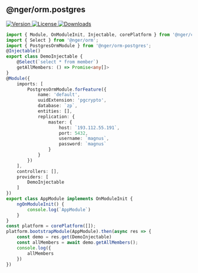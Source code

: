 ## @nger/orm.postgres

<p>
    <a href="https://www.npmjs.com/package/@nger/orm.postgres">
        <img src="https://img.shields.io/npm/v/@nger/orm.postgres.svg" alt="Version">
    </a>
    <a href="https://www.npmjs.com/package/@nger/orm.postgres">
        <img src="https://img.shields.io/npm/l/@nger/orm.postgres.svg" alt="License">
    </a>
    <a href="https://npmcharts.com/compare/@nger/orm.core?minimal=true">
        <img src="https://img.shields.io/npm/dm/@nger/orm.postgres.svg" alt="Downloads">
    </a>
</p>


```ts
import { Module, OnModuleInit, Injectable, corePlatform } from '@nger/core';
import { Select } from '@nger/orm';
import { PostgresOrmModule } from '@nger/orm-postgres';
@Injectable()
export class DemoInjectable {
    @Select(`select * from member`)
    getAllMembers: () => Promise<any[]>
}
@Module({
    imports: [
        PostgresOrmModule.forFeature({
            name: 'default',
            uuidExtension: 'pgcrypto',
            database: `zp`,
            entities: [],
            replication: {
                master: {
                    host: `193.112.55.191`,
                    port: 5432,
                    username: `magnus`,
                    password: `magnus`
                }
            }
        })
    ],
    controllers: [],
    providers: [
        DemoInjectable
    ]
})
export class AppModule implements OnModuleInit {
    ngOnModuleInit() {
        console.log(`AppModule`)
    }
}
const platform = corePlatform([]);
platform.bootstrapModule(AppModule).then(async res => {
    const demo = res.get(DemoInjectable)
    const allMembers = await demo.getAllMembers();
    console.log({
        allMembers
    })
})
```